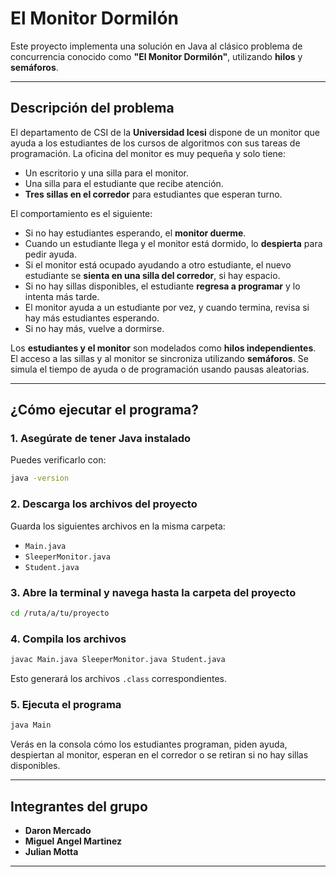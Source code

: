 # El Monitor Dormilón

Este proyecto implementa una solución en Java al clásico problema de concurrencia conocido como **"El Monitor Dormilón"**, utilizando **hilos** y **semáforos**.

---

## Descripción del problema

El departamento de CSI de la **Universidad Icesi** dispone de un monitor que ayuda a los estudiantes de los cursos de algoritmos con sus tareas de programación. La oficina del monitor es muy pequeña y solo tiene:

- Un escritorio y una silla para el monitor.
- Una silla para el estudiante que recibe atención.
- **Tres sillas en el corredor** para estudiantes que esperan turno.

El comportamiento es el siguiente:

- Si no hay estudiantes esperando, el **monitor duerme**.
- Cuando un estudiante llega y el monitor está dormido, lo **despierta** para pedir ayuda.
- Si el monitor está ocupado ayudando a otro estudiante, el nuevo estudiante se **sienta en una silla del corredor**, si hay espacio.
- Si no hay sillas disponibles, el estudiante **regresa a programar** y lo intenta más tarde.
- El monitor ayuda a un estudiante por vez, y cuando termina, revisa si hay más estudiantes esperando.
- Si no hay más, vuelve a dormirse.

Los **estudiantes y el monitor** son modelados como **hilos independientes**. El acceso a las sillas y al monitor se sincroniza utilizando **semáforos**. Se simula el tiempo de ayuda o de programación usando pausas aleatorias.

---

## ¿Cómo ejecutar el programa?

### 1. Asegúrate de tener Java instalado

Puedes verificarlo con:

```bash
java -version
```

### 2. Descarga los archivos del proyecto

Guarda los siguientes archivos en la misma carpeta:

- `Main.java`
- `SleeperMonitor.java`
- `Student.java`

### 3. Abre la terminal y navega hasta la carpeta del proyecto

```bash
cd /ruta/a/tu/proyecto
```

### 4. Compila los archivos

```bash
javac Main.java SleeperMonitor.java Student.java
```

Esto generará los archivos `.class` correspondientes.

### 5. Ejecuta el programa

```bash
java Main
```

Verás en la consola cómo los estudiantes programan, piden ayuda, despiertan al monitor, esperan en el corredor o se retiran si no hay sillas disponibles.

---

## Integrantes del grupo

- **Daron Mercado**
- **Miguel Angel Martinez**
- **Julian Motta**

---

